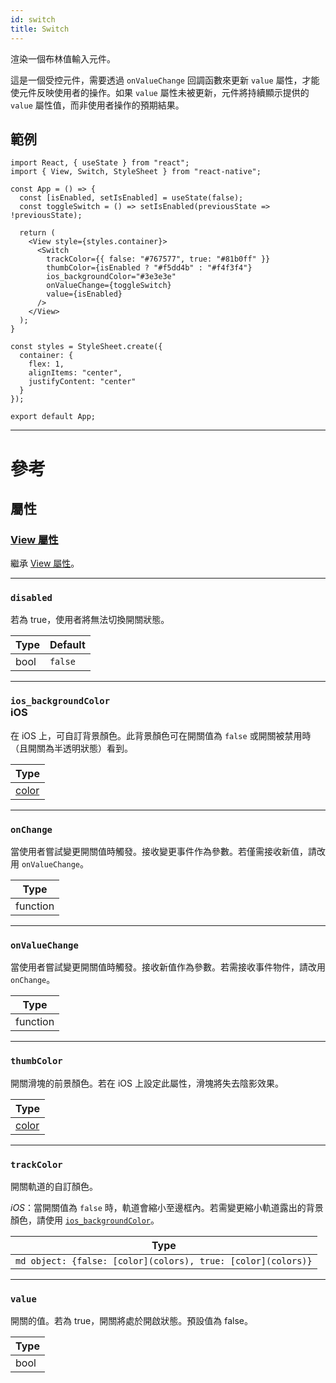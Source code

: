 ```yaml
---
id: switch
title: Switch
---
```


渲染一個布林值輸入元件。

這是一個受控元件，需要透過 `onValueChange` 回調函數來更新 `value` 屬性，才能使元件反映使用者的操作。如果 `value` 屬性未被更新，元件將持續顯示提供的 `value` 屬性值，而非使用者操作的預期結果。

## 範例

```SnackPlayer name=Switch&supportedPlatforms=android,ios
import React, { useState } from "react";
import { View, Switch, StyleSheet } from "react-native";

const App = () => {
  const [isEnabled, setIsEnabled] = useState(false);
  const toggleSwitch = () => setIsEnabled(previousState => !previousState);

  return (
    <View style={styles.container}>
      <Switch
        trackColor={{ false: "#767577", true: "#81b0ff" }}
        thumbColor={isEnabled ? "#f5dd4b" : "#f4f3f4"}
        ios_backgroundColor="#3e3e3e"
        onValueChange={toggleSwitch}
        value={isEnabled}
      />
    </View>
  );
}

const styles = StyleSheet.create({
  container: {
    flex: 1,
    alignItems: "center",
    justifyContent: "center"
  }
});

export default App;
```

---

# 參考

## 屬性

### [View 屬性](view.md#props)

繼承 [View 屬性](view.md#props)。

---

### `disabled`

若為 true，使用者將無法切換開關狀態。

| Type | Default |
| ---- | ------- |
| bool | `false` |

---

### `ios_backgroundColor` <div class="label ios">iOS</div>

在 iOS 上，可自訂背景顏色。此背景顏色可在開關值為 `false` 或開關被禁用時（且開關為半透明狀態）看到。

| Type               |
| ------------------ |
| [color](colors.md) |

---

### `onChange`

當使用者嘗試變更開關值時觸發。接收變更事件作為參數。若僅需接收新值，請改用 `onValueChange`。

| Type     |
| -------- |
| function |

---

### `onValueChange`

當使用者嘗試變更開關值時觸發。接收新值作為參數。若需接收事件物件，請改用 `onChange`。

| Type     |
| -------- |
| function |

---

### `thumbColor`

開關滑塊的前景顏色。若在 iOS 上設定此屬性，滑塊將失去陰影效果。

| Type               |
| ------------------ |
| [color](colors.md) |

---

### `trackColor`

開關軌道的自訂顏色。

_iOS_：當開關值為 `false` 時，軌道會縮小至邊框內。若需變更縮小軌道露出的背景顏色，請使用 [`ios_backgroundColor`](switch.md#ios_backgroundColor)。

| Type                                                         |
| ------------------------------------------------------------ |
| `md object: {false: [color](colors), true: [color](colors)}` |

---

### `value`

開關的值。若為 true，開關將處於開啟狀態。預設值為 false。

| Type |
| ---- |
| bool |